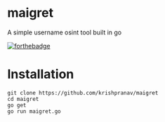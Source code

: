 # maigret
A simple username osint tool built in go

[![forthebadge](https://forthebadge.com/images/badges/made-with-go.svg)](https://forthebadge.com)


# Installation
```
git clone https://github.com/krishpranav/maigret
cd maigret
go get
go run maigret.go
```

